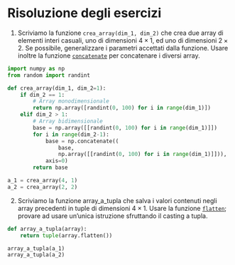 # Risoluzione degli esercizi

1. Scriviamo la funzione `crea_array(dim_1, dim_2)` che crea due array di elementi interi casuali, uno di dimensioni $4 \times 1$, ed uno di dimensioni $2 \times 2$. Se possibile, generalizzare i parametri accettati dalla funzione. Usare inoltre la funzione [`concatenate`](https://numpy.org/doc/stable/reference/generated/numpy.concatenate.html#numpy.concatenate) per concatenare i diversi array.

```py
import numpy as np
from random import randint

def crea_array(dim_1, dim_2=1):
	if dim_2 == 1:
		# Array monodimensionale
		return np.array([randint(0, 100) for i in range(dim_1)])
	elif dim_2 > 1:
		# Array bidimensionale
		base = np.array([[randint(0, 100) for i in range(dim_1)]])
		for i in range(dim_2-1):
			base = np.concatenate((
				base,
				np.array([[randint(0, 100) for i in range(dim_1)]])), 
			axis=0)
		return base

a_1 = crea_array(4, 1)
a_2 = crea_array(2, 2)
```

2. Scriviamo la funzione array_a_tupla che salva i valori contenuti negli array precedenti in tuple di dimensioni $4 \times 1$. Usare la funzione [`flatten`](https://numpy.org/doc/stable/reference/generated/numpy.ndarray.flatten.html); provare ad usare un’unica istruzione sfruttando il casting a tupla.

```py
def array_a_tupla(array):
	return tuple(array.flatten())

array_a_tupla(a_1)
array_a_tupla(a_2)
```
